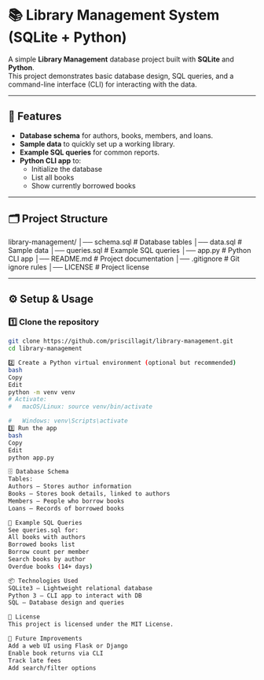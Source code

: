
# 📚 Library Management System (SQLite + Python)

A simple **Library Management** database project built with **SQLite** and **Python**.  
This project demonstrates basic database design, SQL queries, and a command-line interface (CLI) for interacting with the data.  

---

## 📌 Features
- **Database schema** for authors, books, members, and loans.
- **Sample data** to quickly set up a working library.
- **Example SQL queries** for common reports.
- **Python CLI app** to:
  - Initialize the database
  - List all books
  - Show currently borrowed books

---

## 🗂 Project Structure
library-management/
│── schema.sql # Database tables
│── data.sql # Sample data
│── queries.sql # Example SQL queries
│── app.py # Python CLI app
│── README.md # Project documentation
│── .gitignore # Git ignore rules
│── LICENSE # Project license

---

## ⚙️ Setup & Usage

### 1️⃣ Clone the repository
```bash
git clone https://github.com/priscillagit/library-management.git
cd library-management

2️⃣ Create a Python virtual environment (optional but recommended)
bash
Copy
Edit
python -m venv venv
# Activate:
#   macOS/Linux: source venv/bin/activate

#   Windows: venv\Scripts\activate
3️⃣ Run the app
bash
Copy
Edit
python app.py

🗄 Database Schema
Tables:
Authors – Stores author information
Books – Stores book details, linked to authors
Members – People who borrow books
Loans – Records of borrowed books

📝 Example SQL Queries
See queries.sql for:
All books with authors
Borrowed books list
Borrow count per member
Search books by author
Overdue books (14+ days)

📦 Technologies Used
SQLite3 – Lightweight relational database
Python 3 – CLI app to interact with DB
SQL – Database design and queries

📄 License
This project is licensed under the MIT License.

🚀 Future Improvements
Add a web UI using Flask or Django
Enable book returns via CLI
Track late fees
Add search/filter options



